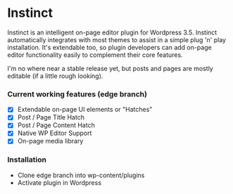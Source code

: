 Instinct
========

Instinct is an intelligent on-page editor plugin for Wordpress 3.5. Instinct automatically integrates with most themes to assist in a simple plug 'n' play installation. It's extendable too, so plugin developers can add on-page editor functionality easily to complement their core features.

I'm no where near a stable release yet, but posts and pages are mostly editable (if a little rough looking).

### Current working features (edge branch)

- [X] Extendable on-page UI elements or "Hatches" 
- [X] Post / Page Title Hatch
- [X] Post / Page Content Hatch
- [X] Native WP Editor Support
- [X] On-page media library

### Installation

- Clone edge branch into wp-content/plugins
- Activate plugin in Wordpress

